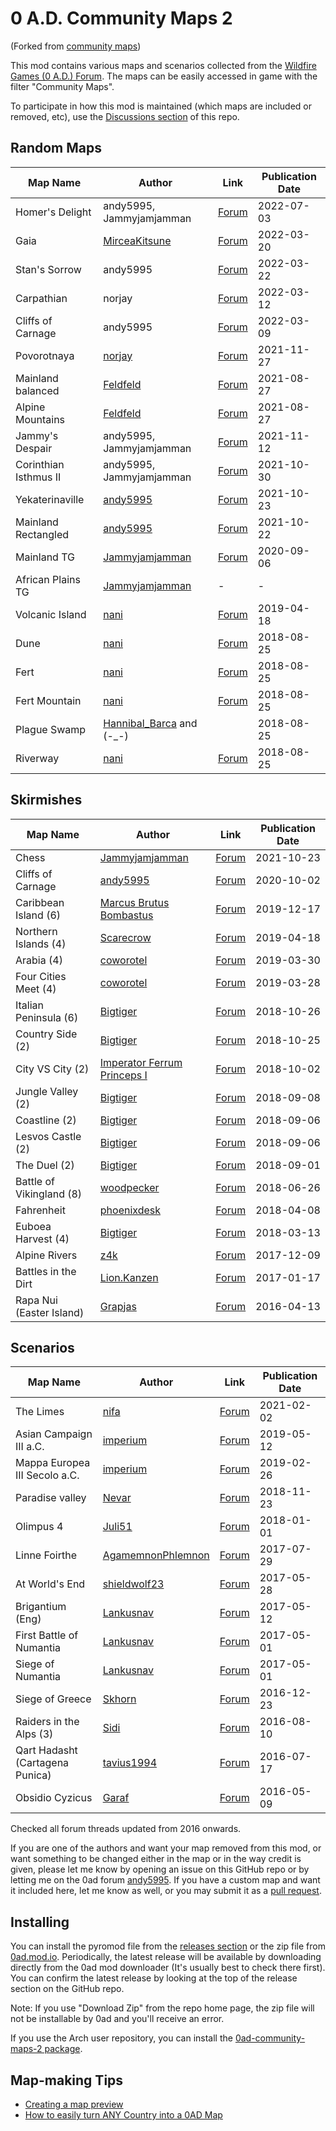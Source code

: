# 0 A.D. Community Maps 2

(Forked from [community maps](https://github.com/cwrtl/community_maps))

This mod contains various maps and scenarios collected from the
[Wildfire Games (0 A.D.) Forum](https://wildfiregames.com/forum/). The
maps can be easily accessed in game with the filter "Community Maps".

To participate in how this mod is maintained (which maps are included
or removed, etc), use the [Discussions
section](https://github.com/0ad-matters/community-maps-2/discussions)
of this repo.

## Random Maps

| Map Name | Author | Link | Publication Date |
|----------|--------|------|------------------|
| Homer's Delight | andy5995, Jammyjamjamman | [Forum](https://wildfiregames.com/forum/topic/28740-new-skirmish-map-2v4-and-3v3-modified-continent/) | 2022-07-03 |
| Gaia | [MirceaKitsune](https://wildfiregames.com/forum/profile/33691-mirceakitsune/) | [Forum](https://wildfiregames.com/forum/topic/74442-random-gaia/) | 2022-03-20 |
| Stan's Sorrow | andy5995 | [Forum](https://wildfiregames.com/forum/topic/74679-stans-sorrow/) | 2022-03-22 |
| Carpathian | norjay |[Forum](https://wildfiregames.com/forum/topic/73639-random-carpathian/)| 2022-03-12|
| Cliffs of Carnage | andy5995 |[Forum](https://wildfiregames.com/forum/topic/30590-cliffs-of-carnage-new-4v4-pvp-map/)|2022-03-09|
| Povorotnaya | [norjay](https://wildfiregames.com/forum/profile/35479-norjay/) | [Forum](https://wildfiregames.com/forum/topic/63618-random-povorotnaya/) | 2021-11-27 |
| Mainland balanced | [Feldfeld](https://wildfiregames.com/forum/profile/22154-feldfeld/) | [Forum](https://wildfiregames.com/forum/topic/53880-feldmap-a25/) | 2021-08-27 |
| Alpine Mountains | [Feldfeld](https://wildfiregames.com/forum/profile/22154-feldfeld/) | [Forum](https://wildfiregames.com/forum/topic/53880-feldmap-a25/) | 2021-08-27 |
| Jammy's Despair | andy5995, Jammyjamjamman | [Forum](https://wildfiregames.com/forum/topic/62726-jammys-despair/) | 2021-11-12 |
| Corinthian Isthmus II | andy5995, Jammyjamjamman | [Forum](https://wildfiregames.com/forum/topic/61741-corinthian-isthmus-ii/) | 2021-10-30 |
| Yekaterinaville | [andy5995](https://wildfiregames.com/forum/profile/21632-andy5995/) | [Forum](https://wildfiregames.com/forum/topic/60909-mainland-rectangled/?do=findComment&comment=461162) | 2021-10-23 |
| Mainland Rectangled | [andy5995](https://wildfiregames.com/forum/profile/21632-andy5995/) | [Forum](https://wildfiregames.com/forum/topic/60909-mainland-rectangled/) | 2021-10-22 |
| Mainland TG | [Jammyjamjamman](https://wildfiregames.com/forum/profile/33845-jammyjamjamman/) | [Forum](https://wildfiregames.com/forum/topic/28758-mainland-with-teammates-placed-closely-together/) | 2020-09-06 |
| African Plains TG | [Jammyjamjamman](https://wildfiregames.com/forum/profile/33845-jammyjamjamman/) | - | - |
| Volcanic Island | [nani](https://wildfiregames.com/forum/index.php?/profile/27866-nani/) | [Forum](https://wildfiregames.com/forum/index.php?/topic/25695-random-map-volcanic-island/) | 2019-04-18 |
| Dune | [nani](https://wildfiregames.com/forum/index.php?/profile/27866-nani/) | [Forum](https://wildfiregames.com/forum/index.php?/topic/24638-random-map-dune-desert/) | 2018-08-25 |
| Fert | [nani](https://wildfiregames.com/forum/index.php?/profile/27866-nani/) | [Forum](https://wildfiregames.com/forum/index.php?/topic/24621-random-map-fert-king-of-the-hill-variant/) | 2018-08-25 |
| Fert Mountain | [nani](https://wildfiregames.com/forum/index.php?/profile/27866-nani/) | [Forum](https://wildfiregames.com/forum/index.php?/topic/24621-random-map-fert-king-of-the-hill-variant/) | 2018-08-25 |
| Plague Swamp | [Hannibal_Barca](https://wildfiregames.com/forum/index.php?/profile/22024-hannibal_barca/) and (-_-) | | 2018-08-25 |
| Riverway | [nani](https://wildfiregames.com/forum/index.php?/profile/27866-nani/) | [Forum](https://wildfiregames.com/forum/index.php?/topic/24782-random-map-riverway/) | 2018-08-25 |

## Skirmishes

| Map Name | Author | Link | Publication Date |
|----------|--------|------|------------------|
| Chess | [Jammyjamjamman](https://wildfiregames.com/forum/profile/33845-jammyjamjamman/) | [Forum](https://wildfiregames.com/forum/topic/61013-chess-map/) | 2021-10-23 |
| Cliffs of Carnage|[andy5995](https://wildfiregames.com/forum/profile/21632-andy5995/)|[Forum](https://wildfiregames.com/forum/topic/30590-cliffs-of-carnage-new-4v4-pvp-map/)|2020-10-02|
| Caribbean Island (6)|[Marcus Brutus Bombastus](https://wildfiregames.com/forum/index.php?/profile/30405-marcus-brutus-bombastus/)|[Forum](https://wildfiregames.com/forum/index.php?/topic/27363-first-try-caribbean-island/)|2019-12-17|
| Northern Islands (4) | [Scarecrow](https://wildfiregames.com/forum/index.php?/profile/29189-scarecrow/) | [Forum](https://wildfiregames.com/forum/index.php?/topic/25698-atlas-map-northern-islands-4/) | 2019-04-18 |
| Arabia (4) | [coworotel](https://wildfiregames.com/forum/index.php?/profile/22499-coworotel/) | [Forum](https://wildfiregames.com/forum/index.php?/topic/25570-new-skirmish-map-arabia-4/) | 2019-03-30 |
| Four Cities Meet (4) | [coworotel](https://wildfiregames.com/forum/index.php?/profile/22499-coworotel/) | [Forum](https://wildfiregames.com/forum/index.php?/topic/25560-skirmish-map-four-cities-meet-4/) | 2019-03-28 |
| Italian Peninsula (6) | [Bigtiger](https://wildfiregames.com/forum/index.php?/profile/26958-bigtiger/) | [Forum](https://wildfiregames.com/forum/index.php?/topic/25008-skirmish-map-italian-peninsula-6/) | 2018-10-26 |
| Country Side (2) | [Bigtiger](https://wildfiregames.com/forum/index.php?/profile/26958-bigtiger/) | [Forum](https://wildfiregames.com/forum/index.php?/topic/25003-skirmish-map-country-side-2/) | 2018-10-25 |
| City VS City (2) | [Imperator Ferrum Princeps I](https://wildfiregames.com/forum/index.php?/profile/27583-imperator-ferrum-princeps-i/) | [Forum](https://wildfiregames.com/forum/index.php?/topic/24921-city-vs-city-2/) | 2018-10-02 |
| Jungle Valley (2) | [Bigtiger](https://wildfiregames.com/forum/index.php?/profile/26958-bigtiger/) | [Forum](https://wildfiregames.com/forum/index.php?/topic/24820-skirmish-map-jungle-valley-2/) | 2018-09-08 |
| Coastline (2) | [Bigtiger](https://wildfiregames.com/forum/index.php?/profile/26958-bigtiger/) | [Forum](https://wildfiregames.com/forum/index.php?/topic/24815-skirmish-map-coastline-2/) | 2018-09-06 |
| Lesvos Castle (2) | [Bigtiger](https://wildfiregames.com/forum/index.php?/profile/26958-bigtiger/) | [Forum](https://wildfiregames.com/forum/index.php?/topic/24812-skirmish-map-lesvos-castle-2/) | 2018-09-06 |
| The Duel (2) | [Bigtiger](https://wildfiregames.com/forum/index.php?/profile/26958-bigtiger/) | [Forum](https://wildfiregames.com/forum/index.php?/topic/24800-map-the-duel-2-skirmish-map-1vs1/) | 2018-09-01 |
| Battle of Vikingland (8) | [woodpecker](https://wildfiregames.com/forum/index.php?/profile/27789-woodpecker/) | [Forum](https://wildfiregames.com/forum/index.php?/topic/24531-skrimish-map-battle-of-vikingland-8/) | 2018-06-26 |
| Fahrenheit | [phoenixdesk](https://wildfiregames.com/forum/index.php?/profile/23503-phoenixdesk/) | [Forum](https://wildfiregames.com/forum/index.php?/topic/24164-designing-new-map-need-help/) | 2018-04-08 |
| Euboea Harvest (4) | [Bigtiger](https://wildfiregames.com/forum/index.php?/profile/26958-bigtiger/) | [Forum](https://wildfiregames.com/forum/index.php?/topic/24111-euboea-harvest-4/) | 2018-03-13 |
| Alpine Rivers | [z4k](https://wildfiregames.com/forum/index.php?/profile/24112-z4k/) | [Forum](https://wildfiregames.com/forum/index.php?/topic/22929-sharing-users-map/) | 2017-12-09 |
| Battles in the Dirt | [Lion.Kanzen](https://wildfiregames.com/forum/index.php?/profile/13202-lionkanzen/) | [Forum](https://wildfiregames.com/forum/index.php?/topic/21613-battles-in-the-dirt/) | 2017-01-17 |
| Rapa Nui (Easter Island) | [Grapjas](https://wildfiregames.com/forum/index.php?/profile/21464-grapjas/) | [Forum](https://wildfiregames.com/forum/index.php?/topic/20674-you-guys-want-something-new-do-you-d-new-skirmish-mapupdated-to-v21/) | 2016-04-13 |

## Scenarios

| Map Name | Author | Link | Publication Date |
|----------|--------|------|------------------|
| The Limes | [nifa](https://wildfiregames.com/forum/profile/33088-nifa/) | [Forum](https://wildfiregames.com/forum/topic/36065-new-scenario-map-the-limes/) | 2021-02-02 |
| Asian Campaign III a.C. | [imperium](https://wildfiregames.com/forum/index.php?/profile/21662-imperium/) | [Forum](https://wildfiregames.com/forum/index.php?/topic/25958-new-map-20-asia/) | 2019-05-12 |
| Mappa Europea III Secolo a.C. | [imperium](https://wildfiregames.com/forum/index.php?/profile/21662-imperium/) | [Forum](https://wildfiregames.com/forum/index.php?/topic/25413-new-map-europe/) | 2019-02-26 |
| Paradise valley | [Nevar](https://wildfiregames.com/forum/index.php?/profile/28458-nevar/) | [Forum](https://wildfiregames.com/forum/index.php?/topic/25087-skirmish-paradise-valley-4/) | 2018-11-23 |
| Olimpus 4 | [Juli51](https://wildfiregames.com/forum/index.php?/profile/21926-juli51/) | [Forum](https://wildfiregames.com/forum/index.php?/topic/23627-enemy-civ-not-aggressive/) | 2018-01-01 |
| Linne Foirthe | [AgamemnonPhlemnon](https://wildfiregames.com/forum/index.php?/profile/22102-agamemnonphlemnon/) | [Forum](https://wildfiregames.com/forum/index.php?/topic/22679-linne-foirthe-need-help-improving/) | 2017-07-29 |
| At World's End | [shieldwolf23](https://wildfiregames.com/forum/index.php?/profile/16160-shieldwolf23/) | [Forum](https://wildfiregames.com/forum/index.php?/topic/18884-map-working-title-conquest-and-empire/) | 2017-05-28 |
| Brigantium (Eng) | [Lankusnav](https://wildfiregames.com/forum/index.php?/profile/22485-lankusnav/) | [Forum](https://wildfiregames.com/forum/index.php?/topic/22259-brigantium/) | 2017-05-12 |
| First Battle of Numantia | [Lankusnav](https://wildfiregames.com/forum/index.php?/profile/22485-lankusnav/) | [Forum](https://wildfiregames.com/forum/index.php?/topic/22255-numantia-scenarios/) | 2017-05-01 |
| Siege of Numantia | [Lankusnav](https://wildfiregames.com/forum/index.php?/profile/22485-lankusnav/) | [Forum](https://wildfiregames.com/forum/index.php?/topic/22255-numantia-scenarios/) | 2017-05-01 |
| Siege of Greece | [Skhorn](https://wildfiregames.com/forum/index.php?/profile/16493-skhorn/) | [Forum](https://wildfiregames.com/forum/index.php?/topic/21503-scenario-siege-of-greece/) | 2016-12-23 |
| Raiders in the Alps (3) | [Sidi](https://wildfiregames.com/forum/index.php?/profile/21697-sidi/) | [Forum](https://wildfiregames.com/forum/index.php?/topic/21030-scenario-a-roman-invasion-in-the-alps/) | 2016-08-10 |
| Qart Hadasht (Cartagena Punica) | [tavius1994](https://wildfiregames.com/forum/index.php?/profile/21651-tavius1994/) | [Forum](https://wildfiregames.com/forum/index.php?/topic/20976-new-map-qart-hadast-punic-carthagonova/) | 2016-07-17 |
| Obsidio Cyzicus | [Garaf](https://wildfiregames.com/forum/index.php?/profile/21410-garaf/) | [Forum](https://wildfiregames.com/forum/index.php?/topic/20741-scenario-obsidio-cyzicus/) | 2016-05-09 |

Checked all forum threads updated from 2016 onwards.

If you are one of the authors and want your map removed from this mod,
or want something to be changed either in the map or in the way credit
is given, please let me know by opening an issue on this GitHub repo or
by letting me on the 0ad forum
[andy5995](https://wildfiregames.com/forum/profile/21632-andy5995/). If
you have a custom map and want it included here, let me know as well,
or you may submit it as a [pull
request](https://guides.github.com/introduction/flow/).

## Installing

You can install the pyromod file from the [releases
section](https://github.com/0ad-matters/community-maps-2/releases) or
the zip file from [0ad.mod.io](https://0ad.mod.io/community-maps-2).
Periodically, the latest release will be available by downloading
directly from the 0ad mod downloader (It's usually best to check there
first). You can confirm the latest release by looking at the top of the
release section on the GitHub repo.

Note: If you use "Download Zip" from the repo home page, the zip file
will not be installable by 0ad and you'll receive an error.

If you use the Arch user repository, you can install the
[0ad-community-maps-2
package](https://aur.archlinux.org/packages/0ad-community-maps-2/).

## Map-making Tips

* [Creating a map preview](https://trac.wildfiregames.com/wiki/Atlas_Manual_Map_Preview)
* [How to easily turn ANY Country into a 0AD Map](https://www.youtube.com/watch?v=yBFdxOE7UFw)
